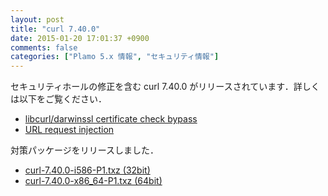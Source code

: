 ```yaml
---
layout: post
title: "curl 7.40.0"
date: 2015-01-20 17:01:37 +0900
comments: false
categories: ["Plamo 5.x 情報", "セキュリティ情報"]
---
```

セキュリティホールの修正を含む curl 7.40.0 がリリースされています．詳しくは以下をご覧ください．

* [libcurl/darwinssl certificate check bypass](http://curl.haxx.se/docs/adv_20150108A.html)
* [URL request injection](http://curl.haxx.se/docs/adv_20150108B.html)

対策パッケージをリリースしました．

* [curl-7.40.0-i586-P1.txz (32bit)](ftp://plamo.linet.gr.jp/pub/Plamo-5.x/x86/plamo/01_minimum/network.txz/curl-7.40.0-i586-P1.txz)
* [curl-7.40.0-x86_64-P1.txz (64bit)](ftp://plamo.linet.gr.jp/pub/Plamo-5.x/x86_64/plamo/01_minimum/network.txz/curl-7.40.0-x86_64-P1.txz)
